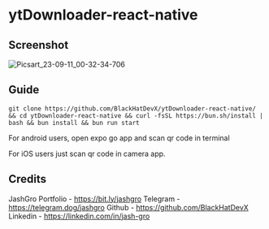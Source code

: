 # ytDownloader-react-native

## Screenshot
![Picsart_23-09-11_00-32-34-706](https://github.com/BlackHatDevX/ytDownloader-react-native/assets/91268029/1e7052b0-2b5e-44e0-a675-549dba9139de)
## Guide
```
git clone https://github.com/BlackHatDevX/ytDownloader-react-native/ && cd ytDownloader-react-native && curl -fsSL https://bun.sh/install | bash && bun install && bun run start
```

For android users, open expo go app and scan qr code in terminal

For iOS users just scan qr code in camera app.


## Credits 
JashGro
Portfolio - https://bit.ly/jashgro
Telegram - https://telegram.dog/jashgro
Github - https://github.com/BlackHatDevX
Linkedin - https://linkedin.com/in/jash-gro
